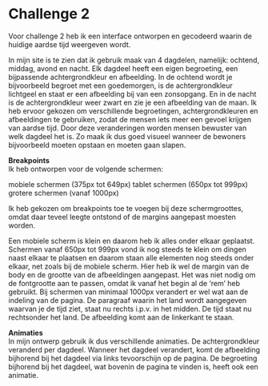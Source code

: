 # Challenge 2

Voor challenge 2 heb ik een interface ontworpen en gecodeerd waarin de huidige aardse tijd weergeven wordt.

In mijn site is te zien dat ik gebruik maak van 4 dagdelen, namelijk: ochtend, middag, avond en nacht. Elk dagdeel heeft een eigen begroeting, een bijpassende achtergrondkleur en afbeelding. In de ochtend wordt je bijvoorbeeld begroet met een goedemorgen, is de achtergrondkleur lichtgeel en staat er een afbeelding bij van een zonsopgang. En in de nacht is de achtergrondkleur weer zwart en zie je een afbeelding van de maan. Ik heb ervoor gekozen om verschillende begroetingen, achtergrondkleuren en afbeeldingen te gebruiken, zodat de mensen iets meer een gevoel krijgen van aardse tijd. Door deze veranderingen worden mensen bewuster van welk dagdeel het is. Zo maak ik dus goed visueel wanneer de bewoners bijvoorbeeld moeten opstaan en moeten gaan slapen. 

**Breakpoints**<br>
Ik heb ontworpen voor de volgende schermen:

mobiele schermen (375px tot 649px)
tablet schermen (650px tot 999px)
grotere schermen (vanaf 1000px)

Ik heb gekozen om breakpoints toe te voegen bij deze schermgroottes, omdat daar teveel leegte ontstond of de margins aangepast moesten worden.

Een mobiele scherm is klein en daarom heb ik alles onder elkaar geplaatst. Schermen vanaf 650px tot 999px vond ik nog steeds te klein om dingen naast elkaar te plaatsen en daarom staan alle elementen nog steeds onder elkaar, net zoals bij de mobiele scherm. Hier heb ik wel de margin van de body en de grootte van de afbeeldingen aangepast. Het was niet nodig om de fontgrootte aan te passen, omdat ik vanaf het begin al de ‘rem’ heb gebruikt.
Bij schermen van minimaal 1000px verandert er wel wat aan de indeling van de pagina. De paragraaf waarin het land wordt aangegeven waarvan je de tijd ziet, staat nu rechts i.p.v. in het midden. De tijd staat nu rechtsonder het land. De afbeelding komt aan de linkerkant te staan.  

**Animaties**<br>
In mijn ontwerp gebruik ik dus verschillende animaties. De achtergrondkleur veranderd per dagdeel. Wanneer het dagdeel verandert, komt de afbeelding bijhorend bij het dagdeel via links tevoorschijn op de pagina. De begroeting bijhorend bij het dagdeel, wat bovenin de pagina te vinden is, heeft ook een animatie.
